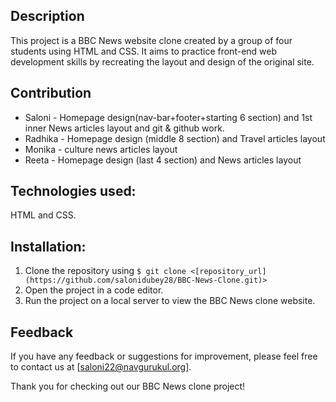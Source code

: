 ## Description
This project is a BBC News website clone created by a group of four students using HTML and CSS. It aims to practice front-end web development skills by recreating the layout and design of the original site.
## Contribution
* Saloni - Homepage design(nav-bar+footer+starting 6 section) and 1st inner News articles layout and git & github work.
* Radhika - Homepage design (middle 8 section) and Travel articles layout
* Monika - culture news articles layout
* Reeta - Homepage design (last 4 section) and News articles layout
## Technologies used:
HTML and CSS.
## Installation: 
1. Clone the repository using `$ git clone <[repository_url](https://github.com/salonidubey28/BBC-News-Clone.git)>`
2. Open the project in a code editor. 
3. Run the project on a local server to view the BBC News clone website.
## Feedback
If you have any feedback or suggestions for improvement, please feel free to contact us at [saloni22@navgurukul.org].

Thank you for checking out our BBC News clone project!
